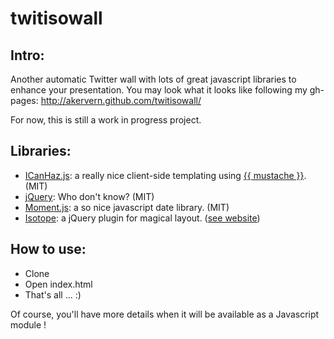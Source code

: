 # twitisowall

## Intro:

Another automatic Twitter wall with lots of great javascript libraries to enhance your presentation.
You may look what it looks like following my gh-pages: http://akervern.github.com/twitisowall/

For now, this is still a work in progress project.


## Libraries:
 * [ICanHaz.js](http://icanhazjs.com/): a really nice client-side templating using [{{ mustache }}](http://mustache.github.com/). (MIT)
 * [jQuery](http://jquery.org): Who don't know? (MIT)
 * [Moment.js](http://momentjs.com/): a so nice javascript date library. (MIT)
 * [Isotope](http://isotope.metafizzy.co/): a jQuery plugin for magical layout. ([see website](http://isotope.metafizzy.co/docs/license.html))

## How to use:
 * Clone
 * Open index.html
 * That's all ... :)

Of course, you'll have more details when it will be available as a Javascript module !